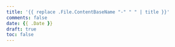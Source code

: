 ```yaml
---
title: '{{ replace .File.ContentBaseName "-" " " | title }}'
comments: false
date: {{ .Date }}
draft: true
toc: false
---
```


